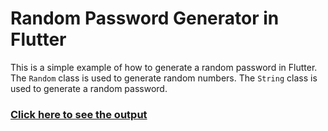 # Random Password Generator in Flutter

This is a simple example of how to generate a random password in Flutter. The `Random` class is used to generate random numbers. The `String` class is used to generate a random password.

### [Click here to see the output](https://www.instagram.com/reel/C7OBCObyqmZ/?utm_source=ig_web_copy_link&igsh=MzRlODBiNWFlZA==)
